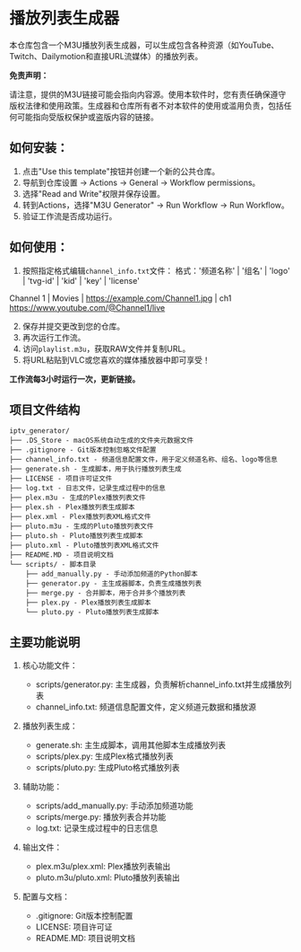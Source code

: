 # 播放列表生成器

本仓库包含一个M3U播放列表生成器，可以生成包含各种资源（如YouTube、Twitch、Dailymotion和直接URL流媒体）的播放列表。

**免责声明：**

请注意，提供的M3U链接可能会指向内容源。使用本软件时，您有责任确保遵守版权法律和使用政策。生成器和仓库所有者不对本软件的使用或滥用负责，包括任何可能指向受版权保护或盗版内容的链接。

## 如何安装：

1. 点击"Use this template"按钮并创建一个新的公共仓库。
2. 导航到仓库设置 -> Actions -> General -> Workflow permissions。
3. 选择"Read and Write"权限并保存设置。
4. 转到Actions，选择"M3U Generator" -> Run Workflow -> Run Workflow。
5. 验证工作流是否成功运行。

## 如何使用：

1. 按照指定格式编辑`channel_info.txt`文件：
格式：'频道名称' | '组名' | 'logo' | 'tvg-id' | 'kid' | 'key' | 'license'

Channel 1 | Movies | https://example.com/Channel1.jpg | ch1
https://www.youtube.com/@Channel1/live

2. 保存并提交更改到您的仓库。
3. 再次运行工作流。
4. 访问`playlist.m3u`，获取RAW文件并复制URL。
5. 将URL粘贴到VLC或您喜欢的媒体播放器中即可享受！

**工作流每3小时运行一次，更新链接。**

## 项目文件结构

```
iptv_generator/
├── .DS_Store - macOS系统自动生成的文件夹元数据文件
├── .gitignore - Git版本控制忽略文件配置
├── channel_info.txt - 频道信息配置文件，用于定义频道名称、组名、logo等信息
├── generate.sh - 生成脚本，用于执行播放列表生成
├── LICENSE - 项目许可证文件
├── log.txt - 日志文件，记录生成过程中的信息
├── plex.m3u - 生成的Plex播放列表文件
├── plex.sh - Plex播放列表生成脚本
├── plex.xml - Plex播放列表XML格式文件
├── pluto.m3u - 生成的Pluto播放列表文件
├── pluto.sh - Pluto播放列表生成脚本
├── pluto.xml - Pluto播放列表XML格式文件
├── README.MD - 项目说明文档
└── scripts/ - 脚本目录
    ├── add_manually.py - 手动添加频道的Python脚本
    ├── generator.py - 主生成器脚本，负责生成播放列表
    ├── merge.py - 合并脚本，用于合并多个播放列表
    ├── plex.py - Plex播放列表生成脚本
    └── pluto.py - Pluto播放列表生成脚本
```

## 主要功能说明

1. 核心功能文件：
   - scripts/generator.py: 主生成器，负责解析channel_info.txt并生成播放列表
   - channel_info.txt: 频道信息配置文件，定义频道元数据和播放源

2. 播放列表生成：
   - generate.sh: 主生成脚本，调用其他脚本生成播放列表
   - scripts/plex.py: 生成Plex格式播放列表
   - scripts/pluto.py: 生成Pluto格式播放列表

3. 辅助功能：
   - scripts/add_manually.py: 手动添加频道功能
   - scripts/merge.py: 播放列表合并功能
   - log.txt: 记录生成过程中的日志信息

4. 输出文件：
   - plex.m3u/plex.xml: Plex播放列表输出
   - pluto.m3u/pluto.xml: Pluto播放列表输出

5. 配置与文档：
   - .gitignore: Git版本控制配置
   - LICENSE: 项目许可证
   - README.MD: 项目说明文档
